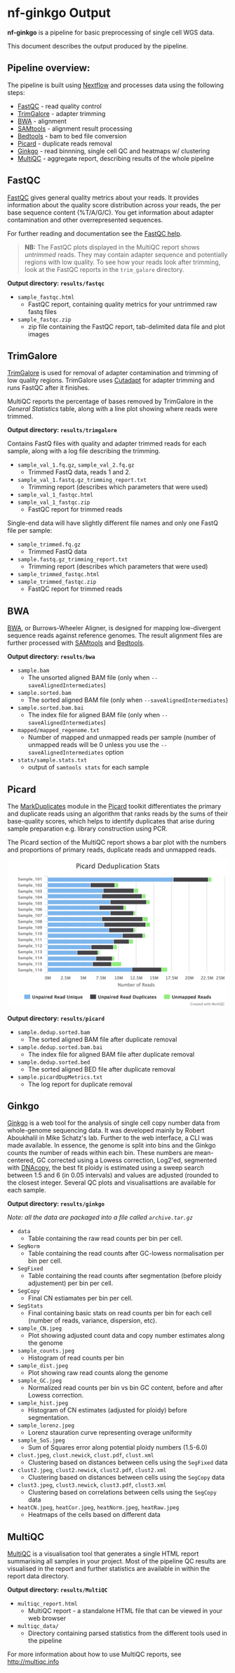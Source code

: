 # nf-ginkgo Output

**nf-ginkgo** is a pipeline for basic preprocessing of single cell WGS data.

This document describes the output produced by the pipeline.

## Pipeline overview:
The pipeline is built using [Nextflow](https://www.nextflow.io/)
and processes data using the following steps:

* [FastQC](#fastqc) - read quality control
* [TrimGalore](#trimgalore) - adapter trimming
* [BWA](#bwa) - alignment
* [SAMtools](#samtools) - alignment result processing
* [Bedtools](#bedtools) - bam to bed file conversion
* [Picard](#picard) - duplicate reads removal
* [Ginkgo](#ginkgo) - read binnning, single cell QC and heatmaps w/ clustering
* [MultiQC](#multiqc) - aggregate report, describing results of the whole pipeline

## FastQC
[FastQC](http://www.bioinformatics.babraham.ac.uk/projects/fastqc/) gives general quality metrics about your reads. It provides information about the quality score distribution across your reads, the per base sequence content (%T/A/G/C). You get information about adapter contamination and other overrepresented sequences.

For further reading and documentation see the [FastQC help](http://www.bioinformatics.babraham.ac.uk/projects/fastqc/Help/).

> **NB:** The FastQC plots displayed in the MultiQC report shows _untrimmed_ reads. They may contain adapter sequence and potentially regions with low quality. To see how your reads look after trimming, look at the FastQC reports in the `trim_galore` directory.

**Output directory: `results/fastqc`**

* `sample_fastqc.html`
  * FastQC report, containing quality metrics for your untrimmed raw fastq files
* `sample_fastqc.zip`
  * zip file containing the FastQC report, tab-delimited data file and plot images

## TrimGalore
[TrimGalore](http://www.bioinformatics.babraham.ac.uk/projects/trim_galore/) is used for removal of adapter contamination and trimming of low quality regions. TrimGalore uses [Cutadapt](https://github.com/marcelm/cutadapt) for adapter trimming and runs FastQC after it finishes.

MultiQC reports the percentage of bases removed by TrimGalore in the _General Statistics_ table, along with a line plot showing where reads were trimmed.

**Output directory: `results/trimgalore`**

Contains FastQ files with quality and adapter trimmed reads for each sample, along with a log file describing the trimming.

* `sample_val_1.fq.gz`, `sample_val_2.fq.gz`
  * Trimmed FastQ data, reads 1 and 2.
* `sample_val_1.fastq.gz_trimming_report.txt`
  * Trimming report (describes which parameters that were used)
* `sample_val_1_fastqc.html`
* `sample_val_1_fastqc.zip`
  * FastQC report for trimmed reads

Single-end data will have slightly different file names and only one FastQ file per sample:
* `sample_trimmed.fq.gz`
  * Trimmed FastQ data
* `sample.fastq.gz_trimming_report.txt`
  * Trimming report (describes which parameters that were used)
* `sample_trimmed_fastqc.html`
* `sample_trimmed_fastqc.zip`
  * FastQC report for trimmed reads

## BWA
[BWA](http://bio-bwa.sourceforge.net/), or Burrows-Wheeler Aligner, is designed for mapping low-divergent sequence reads against reference genomes. The result alignment files are further processed with [SAMtools](http://samtools.sourceforge.net/) and [Bedtools](http://bedtools.readthedocs.io/en/latest/).

**Output directory: `results/bwa`**

* `sample.bam`
  * The unsorted aligned BAM file (only when `--saveAlignedIntermediates`)
* `sample.sorted.bam`
  * The sorted aligned BAM file (only when `--saveAlignedIntermediates`)
* `sample.sorted.bam.bai`
  * The index file for aligned BAM file (only when `--saveAlignedIntermediates`)
* `mapped/mapped_regenome.txt`
  * Number of mapped and unmapped reads per sample (number of unmapped reads will be 0 unless you use the `--saveAlignedIntermediates` option
* `stats/sample.stats.txt`
  * output of `samtools stats` for each sample

## Picard
The [MarkDuplicates](https://broadinstitute.github.io/picard/command-line-overview.html#MarkDuplicates) module in the [Picard](https://broadinstitute.github.io/picard/) toolkit differentiates the primary and duplicate reads using an algorithm that ranks reads by the sums of their base-quality scores, which helps to identify duplicates that arise during sample preparation e.g. library construction using PCR.

The Picard section of the MultiQC report shows a bar plot with the numbers and proportions of primary reads, duplicate reads and unmapped reads.

![Picard](images/picard_plot.png)

**Output directory: `results/picard`**

* `sample.dedup.sorted.bam`
  * The sorted aligned BAM file after duplicate removal
* `sample.dedup.sorted.bam.bai`
  * The index file for aligned BAM file after duplicate removal
* `sample.dedup.sorted.bed`
  * The sorted aligned BED file after duplicate removal
* `sample.picardDupMetrics.txt`
  * The log report for duplicate removal

## Ginkgo
[Ginkgo](http://qb.cshl.edu/ginkgo) is a web tool for the analysis of single cell copy number data from whole-genome sequencing data. It was developed mainly by Robert Aboukhalil in Mike Schatz's lab. Further to the web interface, a CLI was made available. In essence, the genome is split into bins and the Ginkgo counts the number of reads within each bin. These numbers are mean-centered, GC corrected using a Lowess correction, Log2'ed, segmented with [DNAcopy](https://bioconductor.org/packages/release/bioc/html/DNAcopy.html), the best fit ploidy is estimated using a sweep search between 1.5 and 6 (in 0.05 intervals) and values are adjusted (rounded to the closest integer. Several QC plots and visualisattions are available for each sample.

**Output directory: `results/ginkgo`**

*Note: all the data are packaged into a file called `archive.tar.gz`*

* `data`
  * Table containing the raw read counts per bin per cell.
* `SegNorm`
  * Table containing the read counts after GC-lowess normalisation per bin per cell.
* `SegFixed`
  * Table containing the read counts after segmentation (before ploidy adjustement) per bin per cell.
* `SegCopy`
  * Final CN estiamates per bin per cell.
* `SegStats`
  * Final containing basic stats on read counts per bin for each cell (number of reads, variance, dispersion, etc).
* `sample_CN.jpeg`
  * Plot showing adjusted count data and copy number estimates along the genome
* `sample_counts.jpeg`
  * Histogram of read counts per bin
* `sample_dist.jpeg`
  * Plot showing raw read counts along the genome
* `sample_GC.jpeg`
  * Normalized read counts per bin vs bin GC content, before and after Lowess correction.
* `sample_hist.jpeg`
  * Histogram of CN estimates (adjusted for ploidy) before segmentation.
* `sample_lorenz.jpeg`
  * Lorenz stauration curve representing overage uniformity
* `sample_SoS.jpeg`
  * Sum of Squares error along potential ploidy numbers (1.5-6.0)
* `clust.jpeg`, `clust.newick`, `clust.pdf`, `clust.xml`
  * Clustering based on distances between cells using the `SegFixed` data
* `clust2.jpeg`, `clust2.newick`, `clust2.pdf`, `clust2.xml`
  * Clustering based on distances between cells using the `SegCopy` data
* `clust3.jpeg`, `clust3.newick`, `clust3.pdf`, `clust3.xml`
  * Clustering based on correlations between cells using the `SegCopy` data
* `heatCN.jpeg`, `heatCor.jpeg`, `heatNorm.jpeg`, `heatRaw.jpeg`
  * Heatmaps of the cells based on different data

## MultiQC
[MultiQC](http://multiqc.info) is a visualisation tool that generates a single HTML report summarising all samples in your project. Most of the pipeline QC results are visualised in the report and further statistics are available in within the report data directory.

**Output directory: `results/MultiQC`**

* `multiqc_report.html`
  * MultiQC report - a standalone HTML file that can be viewed in your web browser
* `multiqc_data/`
  * Directory containing parsed statistics from the different tools used in the pipeline

For more information about how to use MultiQC reports, see http://multiqc.info
